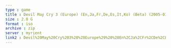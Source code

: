 ```yaml
---
type : game
title : Devil May Cry 3 (Europe) (En,Ja,Fr,De,Es,It,Ko) (Beta) (2005-01-11)
size : 2.8 G
format : iso
archive : zip
server : myrient
link2 : Devil%20May%20Cry%203%20%28Europe%29%20%28En%2CJa%2CFr%2CDe%2CEs%2CIt%2CKo%29%20%28Beta%29%20%282005-01-11%29
---
```

